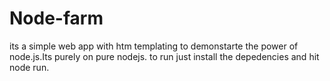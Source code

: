# Node-farm
its a simple web app with htm templating to demonstarte the power of node.js.Its purely on pure nodejs.
to run just install the depedencies and hit node run.
